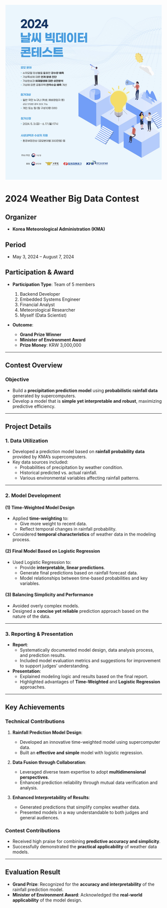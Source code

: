 ![img](./README_ASSETS/2024_날씨_빅데이터_콘테스트.png)

# 2024 Weather Big Data Contest

## Organizer

- **Korea Meteorological Administration (KMA)**

## Period

- May 3, 2024 – August 7, 2024

## Participation & Award

- **Participation Type**: Team of 5 members

  1. Backend Developer
  2. Embedded Systems Engineer
  3. Financial Analyst
  4. Meteorological Researcher
  5. Myself (Data Scientist)

- **Outcome**:
  - **Grand Prize Winner**
  - **Minister of Environment Award**
  - **Prize Money**: KRW 3,000,000

---

## Contest Overview

### **Objective**

- Build a **precipitation prediction model** using **probabilistic rainfall data** generated by supercomputers.
- Develop a model that is **simple yet interpretable and robust**, maximizing predictive efficiency.

---

## Project Details

### **1. Data Utilization**

- Developed a prediction model based on **rainfall probability data** provided by KMA’s supercomputers.
- Key data sources included:
  - Probabilities of precipitation by weather condition.
  - Historical predicted vs. actual rainfall.
  - Various environmental variables affecting rainfall patterns.

---

### **2. Model Development**

#### (1) **Time-Weighted Model Design**

- Applied **time-weighting** to:
  - Give more weight to recent data.
  - Reflect temporal changes in rainfall probability.
- Considered **temporal characteristics** of weather data in the modeling process.

#### (2) **Final Model Based on Logistic Regression**

- Used Logistic Regression to:
  - Provide **interpretable, linear predictions**.
  - Generate final predictions based on rainfall forecast data.
  - Model relationships between time-based probabilities and key variables.

#### (3) **Balancing Simplicity and Performance**

- Avoided overly complex models.
- Designed a **concise yet reliable** prediction approach based on the nature of the data.

---

### **3. Reporting & Presentation**

- **Report**:
  - Systematically documented model design, data analysis process, and prediction results.
  - Included model evaluation metrics and suggestions for improvement to support judges’ understanding.
- **Presentation**:
  - Explained modeling logic and results based on the final report.
  - Highlighted advantages of **Time-Weighted** and **Logistic Regression** approaches.

---

## Key Achievements

### **Technical Contributions**

1. **Rainfall Prediction Model Design**:

   - Developed an innovative time-weighted model using supercomputer data.
   - Built an **effective and simple** model with logistic regression.

2. **Data Fusion through Collaboration**:

   - Leveraged diverse team expertise to adopt **multidimensional perspectives**.
   - Enhanced prediction reliability through mutual data verification and analysis.

3. **Enhanced Interpretability of Results**:
   - Generated predictions that simplify complex weather data.
   - Presented models in a way understandable to both judges and general audiences.

### **Contest Contributions**

- Received high praise for combining **predictive accuracy and simplicity**.
- Successfully demonstrated the **practical applicability** of weather data models.

---

## Evaluation Result

- **Grand Prize**: Recognized for the **accuracy and interpretability** of the rainfall prediction model.
- **Minister of Environment Award**: Acknowledged the **real-world applicability** of the model design.
